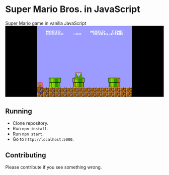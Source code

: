 # Super Mario Bros. in JavaScript

Super Mario game in vanilla JavaScript 
<img src="/ti.svg" />


## Running

* Clone repository.
* Run `npm install`.
* Run `npm start`.
* Go to `http://localhost:5000`.




## Contributing

Please contribute if you see something wrong.